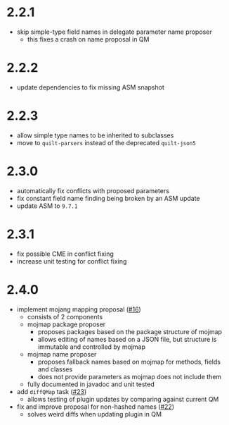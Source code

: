 # 2.2.1

- skip simple-type field names in delegate parameter name proposer
  - this fixes a crash on name proposal in QM

# 2.2.2

- update dependencies to fix missing ASM snapshot

# 2.2.3

- allow simple type names to be inherited to subclasses
- move to `quilt-parsers` instead of the deprecated `quilt-json5`

# 2.3.0

- automatically fix conflicts with proposed parameters
- fix constant field name finding being broken by an ASM update
- update ASM to `9.7.1`

# 2.3.1

- fix possible CME in conflict fixing
- increase unit testing for conflict fixing

# 2.4.0

- implement mojang mapping proposal ([#16](https://github.com/QuiltMC/quilt-enigma-plugin/pull/16))
  - consists of 2 components
  - mojmap package proposer
    - proposes packages based on the package structure of mojmap
    - allows editing of names based on a JSON file, but structure is immutable and controlled by mojmap
  - mojmap name proposer
    - proposes fallback names based on mojmap for methods, fields and classes
    - does not provide parameters as mojmap does not include them
  - fully documented in javadoc and unit tested
- add `diffQMap` task ([#23](https://github.com/QuiltMC/quilt-enigma-plugin/pull/23))
  - allows testing of plugin updates by comparing against current QM
- fix and improve proposal for non-hashed names ([#22](https://github.com/QuiltMC/quilt-enigma-plugin/pull/22))
  - solves weird diffs when updating plugin in QM

